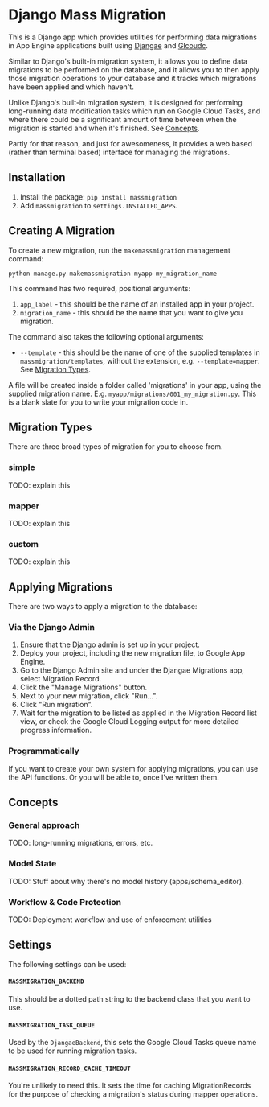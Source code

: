 Django Mass Migration
=====================

This is a Django app which provides utilities for performing data migrations in App Engine applications built using
[Djangae](https://gitlab.com/potato-oss/djangae/djangae) and [Glcoudc](https://gitlab.com/potato-oss/google-cloud/django-gcloud-connectors/).

Similar to Django's built-in migration system, it allows you to define data migrations to be performed on the database,
and it allows you to then apply those migration operations to your database and it tracks which migrations have been applied and which haven't.

Unlike Django's built-in migration system, it is designed for performing long-running data modification tasks which run on Google Cloud Tasks,
and where there could be a significant amount of time between when the migration is started and when it's finished.
See [Concepts](#concepts).

Partly for that reason, and just for awesomeness, it provides a web based (rather than terminal based) interface for managing the migrations.


Installation
------------

1. Install the package: `pip install massmigration`
2. Add `massmigration` to `settings.INSTALLED_APPS`.


Creating A Migration
--------------------

To create a new migration, run the `makemassmigration` management command:

```python manage.py makemassmigration myapp my_migration_name```

This command has two required, positional arguments:

1. `app_label` - this should be the name of an installed app in your project.
2. `migration_name` - this should be the name that you want to give you migration.

The command also takes the following optional arguments:

* `--template` - this should be the name of one of the supplied templates in `massmigration/templates`, without the extension, e.g. `--template=mapper`. See [Migration Types](#migration-types).

A file will be created inside a folder called 'migrations' in your app, using the supplied migration name.
E.g. `myapp/migrations/001_my_migration.py`.
This is a blank slate for you to write your migration code in.


Migration Types
---------------

There are three broad types of migration for you to choose from.

### simple

TODO: explain this

### mapper

TODO: explain this

### custom

TODO: explain this


Applying Migrations
-------------------

There are two ways to apply a migration to the database:

### Via the Django Admin

1. Ensure that the Django admin is set up in your project.
2. Deploy your project, including the new migration file, to Google App Engine.
3. Go to the Django Admin site and under the Djangae Migrations app, select Migration Record.
4. Click the "Manage Migrations" button.
5. Next to your new migration, click "Run...".
6. Click "Run migration".
7. Wait for the migration to be listed as applied in the Migration Record list view, or check the Google Cloud Logging output for more detailed progress information.

### Programmatically

If you want to create your own system for applying migrations, you can use the API functions.
Or you will be able to, once I've written them.


Concepts
--------

### General approach

TODO: long-running migrations, errors, etc.

### Model State

TODO: Stuff about why there's no model history (apps/schema_editor).

### Workflow & Code Protection

TODO: Deployment workflow and use of enforcement utilities


Settings
--------

The following settings can be used:

#### `MASSMIGRATION_BACKEND`

This should be a dotted path string to the backend class that you want to use.


#### `MASSMIGRATION_TASK_QUEUE`

Used by the `DjangaeBackend`, this sets the Google Cloud Tasks queue name to be used for running migration tasks.


#### `MASSMIGRATION_RECORD_CACHE_TIMEOUT`

You're unlikely to need this.
It sets the time for caching MigrationRecords for the purpose of checking a migration's status during mapper operations.
